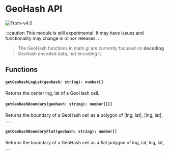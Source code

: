 # GeoHash API

<p class="badges">
  <img src="https://img.shields.io/badge/From-v4.0-blue.svg?style=flat-square" alt="From-v4.0" />
</p>

:::caution
This module is still experimental. It may have issues and functionality may change in minor releases.
:::

> The GeoHash functions in math.gl are currently focused on **decoding** Geohash encoded data, not encoding it.

## Functions

#### `getGeohashLngLat(geohash: string): number[]`

Returns the center lng, lat of a GeoHash cell.

#### `getGeohashBoundary(geohash: string): number[][]`

Returns the boundary of a GeoHash cell as a polygon of [lng, lat], [lng, lat], ... .

#### `getGeohashBoundaryFlat(geohash: string): number[]`


Returns the boundary of a GeoHash cell as a flat polygon of lng, lat, lng, lat, ... .
